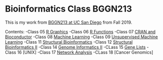 # Bioinformatics Class BGGN213
This is my work from [BGGN213 at UC San Diego](https://bioboot.github.io/bggn213_F19) from Fall 2019.

Contents:
-Class 05 [R Graphics](https://github.com/analineaguayo/BGGN213/blob/master/Class5markdown.md)
-Class 06 [R Functions](https://github.com/analineaguayo/BGGN213/blob/master/Class06_HandsOn%20copy/Class06_Homework_Aguayo.md)
-Class 07 [CRAN and Bioconductor](https://github.com/analineaguayo/BGGN213/blob/master/Class07.md)
-Class 08 [Machine Learning](https://github.com/analineaguayo/BGGN213/blob/master/Class08_20181025.md)
-Class 09 [Unsupervised Machine Learning](https://github.com/analineaguayo/BGGN213/blob/master/Class09_HandsOnWorksheet.md)
-Class 11 [Structural Bioinformatics](https://github.com/analineaguayo/BGGN213/blob/master/Class11_2.md)
-Class 12 [Structural Bioinformatics II](https://github.com/analineaguayo/BGGN213/blob/master/Class%2012/Class12_InClass_First.md)
-Class 14 [Genome Informatics II](https://github.com/analineaguayo/BGGN213/blob/master/Class14/Class14_HandsOn.md) 
-CLass 15 [Gene Lists](https://github.com/analineaguayo/BGGN213/blob/master/Class15/Class15_InClassWkst.md)
-Class 16 [UNIX]
-Class 17 [Network Analysis](https://github.com/analineaguayo/BGGN213/blob/master/Class%2017/Class17_Pt2_20191120.md)
-CLass 18 [Cancer Genomics]
